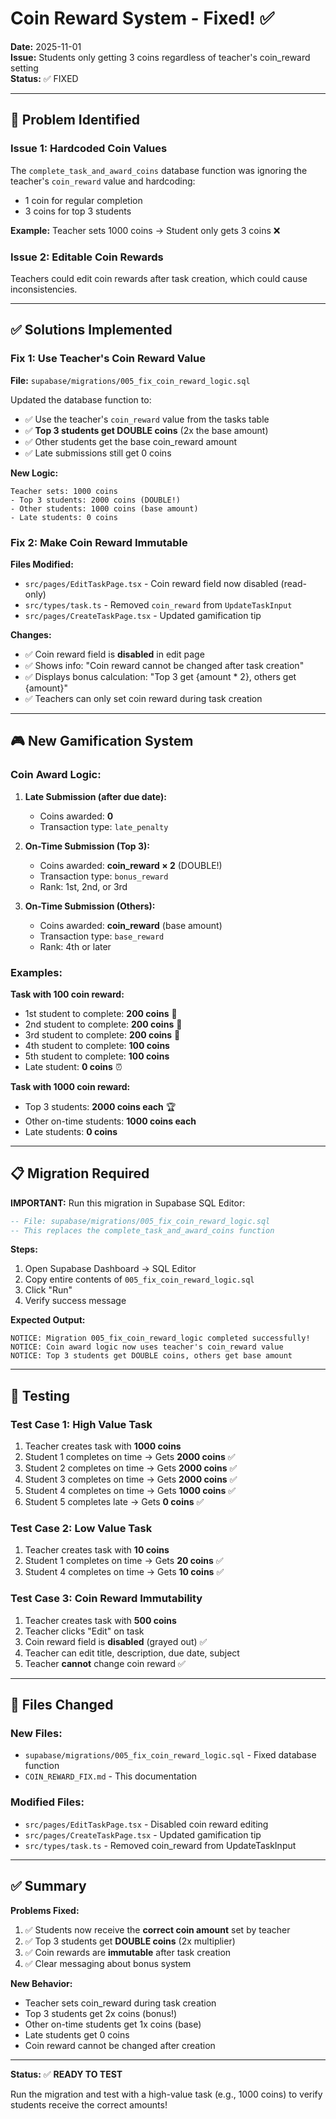 # Coin Reward System - Fixed! ✅

**Date:** 2025-11-01  
**Issue:** Students only getting 3 coins regardless of teacher's coin_reward setting  
**Status:** ✅ FIXED

---

## 🐛 Problem Identified

### **Issue 1: Hardcoded Coin Values**
The `complete_task_and_award_coins` database function was ignoring the teacher's `coin_reward` value and hardcoding:
- 1 coin for regular completion
- 3 coins for top 3 students

**Example:** Teacher sets 1000 coins → Student only gets 3 coins ❌

### **Issue 2: Editable Coin Rewards**
Teachers could edit coin rewards after task creation, which could cause inconsistencies.

---

## ✅ Solutions Implemented

### **Fix 1: Use Teacher's Coin Reward Value**
**File:** `supabase/migrations/005_fix_coin_reward_logic.sql`

Updated the database function to:
- ✅ Use the teacher's `coin_reward` value from the tasks table
- ✅ **Top 3 students get DOUBLE coins** (2x the base amount)
- ✅ Other students get the base coin_reward amount
- ✅ Late submissions still get 0 coins

**New Logic:**
```
Teacher sets: 1000 coins
- Top 3 students: 2000 coins (DOUBLE!)
- Other students: 1000 coins (base amount)
- Late students: 0 coins
```

### **Fix 2: Make Coin Reward Immutable**
**Files Modified:**
- `src/pages/EditTaskPage.tsx` - Coin reward field now disabled (read-only)
- `src/types/task.ts` - Removed `coin_reward` from `UpdateTaskInput`
- `src/pages/CreateTaskPage.tsx` - Updated gamification tip

**Changes:**
- ✅ Coin reward field is **disabled** in edit page
- ✅ Shows info: "Coin reward cannot be changed after task creation"
- ✅ Displays bonus calculation: "Top 3 get {amount * 2}, others get {amount}"
- ✅ Teachers can only set coin reward during task creation

---

## 🎮 New Gamification System

### **Coin Award Logic:**

1. **Late Submission (after due date):**
   - Coins awarded: **0**
   - Transaction type: `late_penalty`

2. **On-Time Submission (Top 3):**
   - Coins awarded: **coin_reward × 2** (DOUBLE!)
   - Transaction type: `bonus_reward`
   - Rank: 1st, 2nd, or 3rd

3. **On-Time Submission (Others):**
   - Coins awarded: **coin_reward** (base amount)
   - Transaction type: `base_reward`
   - Rank: 4th or later

### **Examples:**

**Task with 100 coin reward:**
- 1st student to complete: **200 coins** 🥇
- 2nd student to complete: **200 coins** 🥈
- 3rd student to complete: **200 coins** 🥉
- 4th student to complete: **100 coins**
- 5th student to complete: **100 coins**
- Late student: **0 coins** ⏰

**Task with 1000 coin reward:**
- Top 3 students: **2000 coins each** 🏆
- Other on-time students: **1000 coins each**
- Late students: **0 coins**

---

## 📋 Migration Required

**IMPORTANT:** Run this migration in Supabase SQL Editor:

```sql
-- File: supabase/migrations/005_fix_coin_reward_logic.sql
-- This replaces the complete_task_and_award_coins function
```

**Steps:**
1. Open Supabase Dashboard → SQL Editor
2. Copy entire contents of `005_fix_coin_reward_logic.sql`
3. Click "Run"
4. Verify success message

**Expected Output:**
```
NOTICE: Migration 005_fix_coin_reward_logic completed successfully!
NOTICE: Coin award logic now uses teacher's coin_reward value
NOTICE: Top 3 students get DOUBLE coins, others get base amount
```

---

## 🧪 Testing

### **Test Case 1: High Value Task**
1. Teacher creates task with **1000 coins**
2. Student 1 completes on time → Gets **2000 coins** ✅
3. Student 2 completes on time → Gets **2000 coins** ✅
4. Student 3 completes on time → Gets **2000 coins** ✅
5. Student 4 completes on time → Gets **1000 coins** ✅
6. Student 5 completes late → Gets **0 coins** ✅

### **Test Case 2: Low Value Task**
1. Teacher creates task with **10 coins**
2. Student 1 completes on time → Gets **20 coins** ✅
3. Student 4 completes on time → Gets **10 coins** ✅

### **Test Case 3: Coin Reward Immutability**
1. Teacher creates task with **500 coins**
2. Teacher clicks "Edit" on task
3. Coin reward field is **disabled** (grayed out) ✅
4. Teacher can edit title, description, due date, subject
5. Teacher **cannot** change coin reward ✅

---

## 📁 Files Changed

### **New Files:**
- `supabase/migrations/005_fix_coin_reward_logic.sql` - Fixed database function
- `COIN_REWARD_FIX.md` - This documentation

### **Modified Files:**
- `src/pages/EditTaskPage.tsx` - Disabled coin reward editing
- `src/pages/CreateTaskPage.tsx` - Updated gamification tip
- `src/types/task.ts` - Removed coin_reward from UpdateTaskInput

---

## ✅ Summary

**Problems Fixed:**
1. ✅ Students now receive the **correct coin amount** set by teacher
2. ✅ Top 3 students get **DOUBLE coins** (2x multiplier)
3. ✅ Coin rewards are **immutable** after task creation
4. ✅ Clear messaging about bonus system

**New Behavior:**
- Teacher sets coin_reward during task creation
- Top 3 students get 2x coins (bonus!)
- Other on-time students get 1x coins (base)
- Late students get 0 coins
- Coin reward cannot be changed after creation

---

**Status:** ✅ **READY TO TEST**

Run the migration and test with a high-value task (e.g., 1000 coins) to verify students receive the correct amounts!
